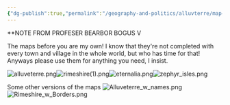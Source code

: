 ```yaml
---
{"dg-publish":true,"permalink":"/geography-and-politics/alluvterre/map-of-mistania/"}
---
```


**NOTE FROM PROFESER BEARBOR BOGUS V

The maps before you are my own! I know that they're not completed with every town and village in the whole world, but who has time for that! Anyways please use them for anything you need, I insist.

![alluveterre.png](/img/user/Miscellaneous/alluveterre.png)![rimeshire(1).png](/img/user/Miscellaneous/rimeshire(1).png)![eternalia.png](/img/user/Miscellaneous/eternalia.png)![zephyr_isles.png](/img/user/Miscellaneous/zephyr_isles.png)

Some other versions of the maps
![Alluveterre_w_names.png](/img/user/Miscellaneous/Alluveterre_w_names.png)
![Rimeshire_w_Borders.png](/img/user/Miscellaneous/Rimeshire_w_Borders.png)

